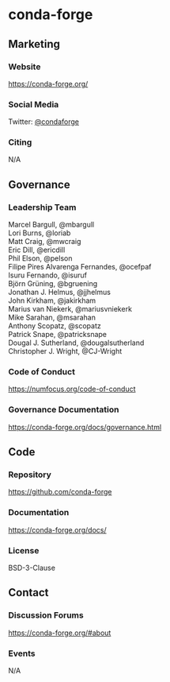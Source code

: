 # conda-forge

## Marketing

### Website
https://conda-forge.org/

### Social Media
Twitter: [@condaforge](https://twitter.com/condaforge)

### Citing
N/A

## Governance

### Leadership Team
Marcel Bargull, @mbargull  
Lori Burns, @loriab  
Matt Craig, @mwcraig  
Eric Dill, @ericdill  
Phil Elson, @pelson  
Filipe Pires Alvarenga Fernandes, @ocefpaf  
Isuru Fernando, @isuruf  
Björn Grüning, @bgruening  
Jonathan J. Helmus, @jjhelmus  
John Kirkham, @jakirkham  
Marius van Niekerk, @mariusvniekerk  
Mike Sarahan, @msarahan  
Anthony Scopatz, @scopatz  
Patrick Snape, @patricksnape  
Dougal J. Sutherland, @dougalsutherland  
Christopher J. Wright, @CJ-Wright  


### Code of Conduct
https://numfocus.org/code-of-conduct

### Governance Documentation
https://conda-forge.org/docs/governance.html

## Code

### Repository
https://github.com/conda-forge

### Documentation
https://conda-forge.org/docs/

### License
BSD-3-Clause

## Contact

### Discussion Forums
https://conda-forge.org/#about

### Events
N/A
